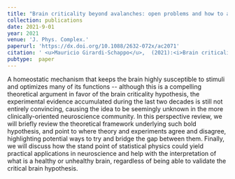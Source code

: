 ```yaml
---
title: "Brain criticality beyond avalanches: open problems and how to approach them"
collection: publications
date: 2021-9-01
year: 2021
venue: 'J. Phys. Complex.'
paperurl: 'https://dx.doi.org/10.1088/2632-072x/ac2071'
citation: ' <u>Mauricio Girardi-Schappo</u>,  (2021):<i>Brain criticality beyond avalanches: open problems and how to approach them.</i> <b>J. Phys. Complex. 2</b>: 031003.'
pubtype:  paper
---
```

A homeostatic mechanism that keeps the brain highly susceptible to stimuli and optimizes many of its functions -- although this is a compelling theoretical argument in favor of the brain criticality hypothesis, the experimental evidence accumulated during the last two decades is still not entirely convincing, causing the idea to be seemingly unknown in the more clinically-oriented neuroscience community. In this perspective review, we will briefly review the theoretical framework underlying such bold hypothesis, and point to where theory and experiments agree and disagree, highlighting potential ways to try and bridge the gap between them. Finally, we will discuss how the stand point of statistical physics could yield practical applications in neuroscience and help with the interpretation of what is a healthy or unhealthy brain, regardless of being able to validate the critical brain hypothesis.